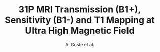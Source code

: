---
cat: ciel
subcat: ciclops
bestof: false
author: A. Coste et al.
title: 31P MRI Transmission (B1+), Sensitivity (B1-) and T1 Mapping at Ultra High Magnetic Field
year: 2015
type: inproceedings
---